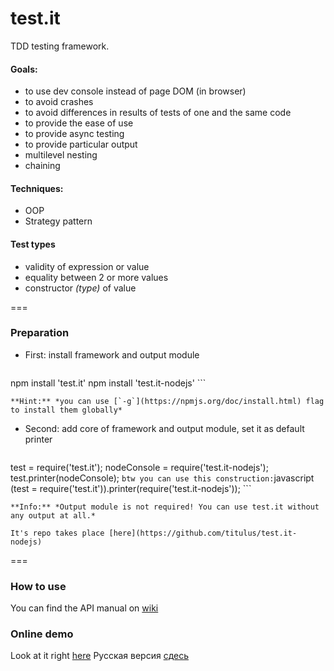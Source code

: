 test.it
===================

TDD testing framework.

#### Goals:
  + to use dev console instead of page DOM (in browser)
  + to avoid crashes
  + to avoid differences in results of tests of one and the same code
  + to provide the ease of use
  + to provide async testing
  + to provide particular output
  + multilevel nesting
  + chaining

#### Techniques:
  + OOP
  + Strategy pattern

#### Test types
  + validity of expression or value
  + equality between 2 or more values
  + constructor *(type)* of value

===

### Preparation
+ First: install framework and output module
    ```bash
npm install 'test.it'
npm install 'test.it-nodejs'
    ```

    **Hint:** *you can use [`-g`](https://npmjs.org/doc/install.html) flag to install them globally*
+ Second: add core of framework and output module, set it as default printer
    ```javascript
test = require('test.it');
nodeConsole = require('test.it-nodejs');
test.printer(nodeConsole);
    ```
    btw you can use this construction:
    ```javascript
(test = require('test.it')).printer(require('test.it-nodejs'));
    ```
    
    **Info:** *Output module is not required! You can use test.it without any output at all.*

    It's repo takes place [here](https://github.com/titulus/test.it-nodejs)

===

### How to use
You can find the API manual on [wiki](https://github.com/titulus/test.it/wiki/API)

### Online demo
Look at it right [here](http://titulus.github.io/test.it/)
Русская версия [сдесь](http://titulus.github.io/test.it/RU/)
